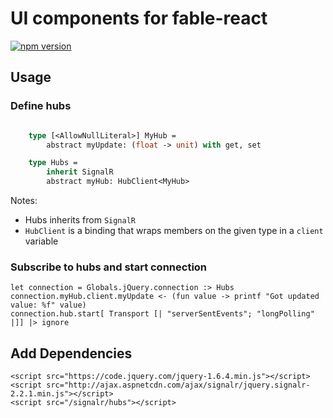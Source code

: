 UI components for fable-react
=======

[![npm version](https://badge.fury.io/js/fable-import-signalr.svg)](https://badge.fury.io/js/fable-import-signalr)

## Usage

### Define hubs
```ocaml

    type [<AllowNullLiteral>] MyHub =
        abstract myUpdate: (float -> unit) with get, set

    type Hubs =
        inherit SignalR
        abstract myHub: HubClient<MyHub>
```
Notes:
* Hubs inherits from ```SignalR```
* ```HubClient``` is a binding that wraps members on the given type in a ```client``` variable

### Subscribe to hubs and start connection
```
let connection = Globals.jQuery.connection :> Hubs
connection.myHub.client.myUpdate <- (fun value -> printf "Got updated value: %f" value)
connection.hub.start[ Transport [| "serverSentEvents"; "longPolling" |]] |> ignore
``` 

## Add Dependencies
```
<script src="https://code.jquery.com/jquery-1.6.4.min.js"></script>
<script src="http://ajax.aspnetcdn.com/ajax/signalr/jquery.signalr-2.2.1.min.js"></script>
<script src="/signalr/hubs"></script>
```